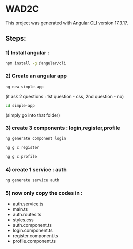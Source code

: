 # WAD2C

This project was generated with [Angular CLI](https://github.com/angular/angular-cli) version 17.3.17.

## Steps:
### 1) Install angular :
```bash
npm install -g @angular/cli
```
### 2) Create an angular app
```bash
ng new simple-app
```
(it ask 2 questions : 1st question - css, 2nd question - no)
```bash
cd simple-app
```
(simply go into that folder)
### 3) create 3 components : login,register,profile
```bash
ng generate component login
```
```bash
ng g c register
```
```bash
ng g c profile
```
### 4) create 1 service : auth
```bash
ng generate service auth
```
### 5) now only copy the codes in :
* auth.service.ts
* main.ts
* auth.routes.ts
* styles.css
* auth.component.ts
* login.component.ts
* register.component.ts
* profile.component.ts
